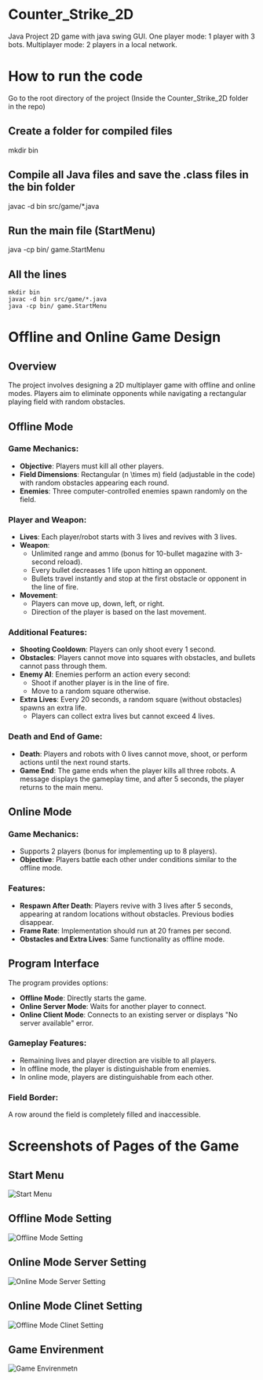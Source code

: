 # Counter_Strike_2D

Java Project
2D game with java swing GUI.
One player mode:
1 player with 3 bots.
Multiplayer mode:
2 players in a local network.

# How to run the code

Go to the root directory of the project (Inside the Counter_Strike_2D folder in the repo)

## Create a folder for compiled files

mkdir bin

## Compile all Java files and save the .class files in the bin folder

javac -d bin src/game/\*.java

## Run the main file (StartMenu)

java -cp bin/ game.StartMenu

## All the lines

```
mkdir bin
javac -d bin src/game/*.java
java -cp bin/ game.StartMenu
```

# Offline and Online Game Design

## Overview

The project involves designing a 2D multiplayer game with offline and online modes. Players aim to eliminate opponents while navigating a rectangular playing field with random obstacles.

## Offline Mode

### Game Mechanics:

- **Objective**: Players must kill all other players.
- **Field Dimensions**: Rectangular \(n \times m\) field (adjustable in the code) with random obstacles appearing each round.
- **Enemies**: Three computer-controlled enemies spawn randomly on the field.

### Player and Weapon:

- **Lives**: Each player/robot starts with 3 lives and revives with 3 lives.
- **Weapon**:
  - Unlimited range and ammo (bonus for 10-bullet magazine with 3-second reload).
  - Every bullet decreases 1 life upon hitting an opponent.
  - Bullets travel instantly and stop at the first obstacle or opponent in the line of fire.
- **Movement**:
  - Players can move up, down, left, or right.
  - Direction of the player is based on the last movement.

### Additional Features:

- **Shooting Cooldown**: Players can only shoot every 1 second.
- **Obstacles**: Players cannot move into squares with obstacles, and bullets cannot pass through them.
- **Enemy AI**: Enemies perform an action every second:
  - Shoot if another player is in the line of fire.
  - Move to a random square otherwise.
- **Extra Lives**: Every 20 seconds, a random square (without obstacles) spawns an extra life.
  - Players can collect extra lives but cannot exceed 4 lives.

### Death and End of Game:

- **Death**: Players and robots with 0 lives cannot move, shoot, or perform actions until the next round starts.
- **Game End**: The game ends when the player kills all three robots. A message displays the gameplay time, and after 5 seconds, the player returns to the main menu.

## Online Mode

### Game Mechanics:

- Supports 2 players (bonus for implementing up to 8 players).
- **Objective**: Players battle each other under conditions similar to the offline mode.

### Features:

- **Respawn After Death**: Players revive with 3 lives after 5 seconds, appearing at random locations without obstacles. Previous bodies disappear.
- **Frame Rate**: Implementation should run at 20 frames per second.
- **Obstacles and Extra Lives**: Same functionality as offline mode.

## Program Interface

The program provides options:

- **Offline Mode**: Directly starts the game.
- **Online Server Mode**: Waits for another player to connect.
- **Online Client Mode**: Connects to an existing server or displays "No server available" error.

### Gameplay Features:

- Remaining lives and player direction are visible to all players.
- In offline mode, the player is distinguishable from enemies.
- In online mode, players are distinguishable from each other.

### Field Border:

A row around the field is completely filled and inaccessible.

# Screenshots of Pages of the Game

## Start Menu

![Start Menu](images/start_menu.png)

## Offline Mode Setting

![Offline Mode Setting](images/offline_setting.png)

## Online Mode Server Setting

![Online Mode Server Setting](images/online_server_setting.png)

## Online Mode Clinet Setting

![Offline Mode Clinet Setting](images/online_client_setting.png)

## Game Envirenment

![Game Envirenmetn](images/game_envirenment.png)
